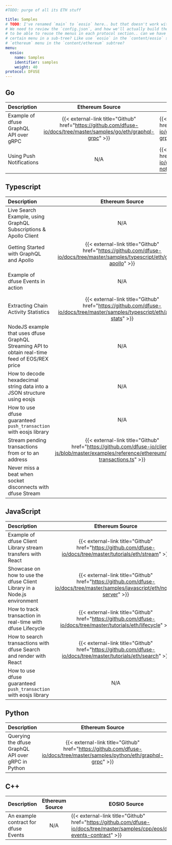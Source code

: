 ```yaml
---
#TODO: purge of all its ETH stuff

title: Samples
# TODO: I've renamed `main` to `eosio` here.. but that doesn't work with all the menus..
# We need to review the `config.json`, and how we'll actually build the menu structure
# to be able to reuse the menus in each protocol section.. can we have sub-trees or a
# certain menu in a sub-tree? Like use `eosio` in the `content/eosio` subtree, and the
# `ethereum` menu in the `content/ethereum` subtree?
menu:
  eosio:
    name: Samples
    identifier: samples
    weight: 40
protocol: DFUSE
---
```


<!-- TODO: USE CRYPTO ICONS for headers -->

## Go

| Description                            |                                                   Ethereum Source                                                    | EOSIO Source                                                                                                              |
| :------------------------------------- | :------------------------------------------------------------------------------------------------------------------: | ------------------------------------------------------------------------------------------------------------------------- |
| Example of dfuse GraphQL API over gRPC | {{< external-link title="Github" href="https://github.com/dfuse-io/docs/tree/master/samples/go/eth/graphql-grpc" >}} | {{< external-link title="Github" href="https://github.com/dfuse-io/docs/tree/master/samples/go/eos/graphql-grpc" >}}      |
| Using Push Notifications               |                                                         N/A                                                          | {{< external-link title="Github" href="https://github.com/dfuse-io/docs/tree/master/samples/go/eos/push-notification" >}} |

## Typescript

| Description                                                                                    |                                                                  Ethereum Source                                                                  |                                                                 EOSIO Source                                                                 |
| :--------------------------------------------------------------------------------------------- | :-----------------------------------------------------------------------------------------------------------------------------------------------: | :------------------------------------------------------------------------------------------------------------------------------------------: |
| Live Search Example, using GraphQL Subscriptions & Apollo Client                               |                                             N/A <!-- NEED EQUIVALENT OF ACTION RATES TO AGGREGATE -->                                             |     {{< external-link title="Github" href="https://github.com/dfuse-io/docs/tree/master/samples/typescript/eos/stream-action-rates" >}}      |
| Getting Started with GraphQL and Apollo                                                        |          {{< external-link title="Github" href="https://github.com/dfuse-io/docs/tree/master/samples/typescript/eth/graphql-apollo" >}}           |        {{< external-link title="Github" href="https://github.com/dfuse-io/docs/tree/master/samples/typescript/eos/graphql-apollo" >}}        |
| Example of dfuse Events in action                                                              |                                                                        N/A                                                                        |         {{< external-link title="Github" href="https://github.com/dfuse-io/docs/tree/master/samples/typescript/eos/dfuse-events" >}}         |
| Extracting Chain Activity Statistics                                                           |          {{< external-link title="Github" href="https://github.com/dfuse-io/docs/tree/master/samples/typescript/eth/activity-stats" >}}           |        {{< external-link title="Github" href="https://github.com/dfuse-io/docs/tree/master/samples/typescript/eos/activity-stats" >}}        |
| NodeJS example that uses dfuse GraphQL Streaming API to obtain real-time feed of EOS/REX price |                                                                        N/A                                                                        |          {{< external-link title="Github" href="https://github.com/dfuse-io/docs/tree/master/samples/typescript/eos/price-feed" >}}          |
| How to decode hexadecimal string data into a JSON structure using eosjs                        |                                                                        N/A                                                                        |          {{< external-link title="Github" href="https://github.com/dfuse-io/docs/tree/master/samples/typescript/eos/decode-hex" >}}          |
| How to use dfuse guaranteed `push_transaction` with eosjs library                              |                                                                        N/A                                                                        |            {{< external-link title="Github" href="https://github.com/dfuse-io/docs/tree/master/tutorials/eos/push-guaranteed" >}}            |
| Stream pending transactions from or to an address                                              | {{< external-link title="Github" href="https://github.com/dfuse-io/client-js/blob/master/examples/reference/ethereum/pending-transactions.ts" >}} |                                                                     N/A                                                                      |
| Never miss a beat when socket disconnects with dfuse Stream                                    |                                                                                                                                                   | {{< external-link title="Github" href="https://github.com/dfuse-io/client-js/blob/master/examples/advanced/graphql-never-miss-a-beat.ts" >}} |

## JavaScript

| Description                                                              |                                                       Ethereum Source                                                       | EOSIO Source                                                                                                                     |
| :----------------------------------------------------------------------- | :-------------------------------------------------------------------------------------------------------------------------: | -------------------------------------------------------------------------------------------------------------------------------- |
| Example of dfuse Client Library stream transfers with React              |        {{< external-link title="Github" href="https://github.com/dfuse-io/docs/tree/master/tutorials/eth/stream" >}}        | {{< external-link title="Github" href="https://github.com/dfuse-io/docs/tree/master/samples/javascript/eos/stream-transfers" >}} |
| Showcase on how to use the dfuse Client Library in a Node.js environment | {{< external-link title="Github" href="https://github.com/dfuse-io/docs/tree/master/samples/javascript/eth/node-server" >}} | {{< external-link title="Github" href="https://github.com/dfuse-io/docs/tree/master/samples/javascript/eos/node-server" >}}      |
| How to track transaction in real-time with dfuse Lifecycle               |      {{< external-link title="Github" href="https://github.com/dfuse-io/docs/tree/master/tutorials/eth/lifecycle" >}}       | N/A                                                                                                                              |
| How to search transactions with dfuse Search and render with React       |        {{< external-link title="Github" href="https://github.com/dfuse-io/docs/tree/master/tutorials/eth/search" >}}        | N/A                                                                                                                              |
| How to use dfuse guaranteed `push_transaction` with eosjs library        |                                                             N/A                                                             | {{< external-link title="Github" href="https://github.com/dfuse-io/docs/tree/master/samples/javascript/eos/push-guaranteed" >}}  |

## Python

| Description                                        |                                                     Ethereum Source                                                      | EOSIO Source                                                                                                             |
| :------------------------------------------------- | :----------------------------------------------------------------------------------------------------------------------: | ------------------------------------------------------------------------------------------------------------------------ |
| Querying the dfuse GraphQL API over gRPC in Python | {{< external-link title="Github" href="https://github.com/dfuse-io/docs/tree/master/samples/python/eth/graphql-grpc" >}} | {{< external-link title="Github" href="https://github.com/dfuse-io/docs/tree/master/samples/python/eos/graphql-grpc" >}} |

## C++

| Description                          | Ethereum Source | EOSIO Source                                                                                                                   |
| :----------------------------------- | :-------------: | ------------------------------------------------------------------------------------------------------------------------------ |
| An example contract for dfuse Events |       N/A       | {{< external-link title="Github" href="https://github.com/dfuse-io/docs/tree/master/samples/cpp/eos/dfuse-events-contract" >}} |
